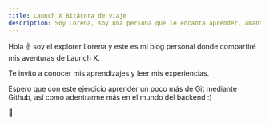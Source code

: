 ```yaml
---
title: Launch X Bitácora de viaje
description: Soy Lorena, soy una persona que le encanta aprender, amante de los gatos, la música y por supuesto, el café. En mis tiempos libres me gusta ver realities shows de respotería y pasar tiempo con mis tres gatos gatos y mi chihuahua. 
---
```


Hola ✌️  soy el explorer Lorena y este es mi blog personal donde compartiré mis aventuras de Launch X.

Te invito a conocer mis aprendizajes y leer mis experiencias.

Espero que con este ejercicio aprender un poco más de Git mediante Github, así como adentrarme más en el mundo del backend :)

🚀
